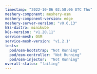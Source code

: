 ```yaml
---
timestamp: "2022-10-06 02:58:06 UTC Thu"
meshery-component: meshery-osm
meshery-component-version: edge
meshery-server-version: "v0.6.13"
k8s-distro: minikube
k8s-version: "v1.20.11"
service-mesh: OSM
service-mesh-version: "v1.2.1"
tests:
  pod/osm-bootstrap: "Not Running"
  pod/osm-controller: "Not Running"
  pod/osm-injector:  "Not Running"
overall-status: "failing"
---
```

